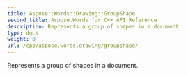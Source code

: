```yaml
---
title: Aspose::Words::Drawing::GroupShape
second_title: Aspose.Words for C++ API Reference
description: Represents a group of shapes in a document. 
type: docs
weight: 0
url: /cpp/aspose.words.drawing/groupshape/
---
```


Represents a group of shapes in a document. 

